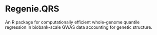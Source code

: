 # Regenie.QRS
An R package for computationally efficient whole-genome quantile regression in biobank-scale GWAS data accounting for genetic structure.

